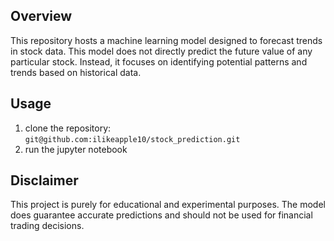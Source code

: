 ## Overview
This repository hosts a machine learning model designed to forecast trends in stock data. This model does not directly predict the future value of any particular stock. Instead, it focuses on identifying potential patterns and trends based on historical data.

## Usage
1. clone the repository: `git@github.com:ilikeapple10/stock_prediction.git`
2. run the jupyter notebook

## Disclaimer
This project is purely for educational and experimental purposes. The model does guarantee accurate predictions and should not be used for financial trading decisions.
